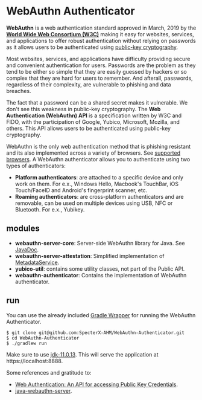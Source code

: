 # WebAuthn Authenticator 
**WebAuthn** is a web authentication standard approved in March, 2019 by the **[World Wide Web Consortium (W3C)](https://www.w3.org/Consortium/)** making it easy for websites, services, and applications to offer robust 
authentication without relying on passwords as it allows users to be authenticated using [public-key cryptography](https://en.wikipedia.org/wiki/Public-key_cryptography). 

Most websites, services, and applications have difficulty providing secure and convenient authentication for users. 
Passwords are the problem as they tend to be either so simple that they are easily guessed by hackers or so complex 
that they are hard for users to remember. And afterall, passwords, regardless of their complexity, are vulnerable to 
phishing and data breaches.  

The fact that a password can be a shared secret makes it vulnerable. We don't see this weakness in public-key 
cryptography. The **Web Authentication (WebAuthn) API** is a specification written by W3C and FIDO, with the 
participation of Google, Yubico, Microsoft, Mozilla, and others. This API allows users to be authenticated using 
public-key cryptography. 

WebAuthn is the only web authentication method that is phishing resistant and its also implemented across a variety 
of browsers. See [supported browsers](https://caniuse.com/?search=webauthn). A WebAuthn authenticator allows you to 
authenticate using two types of authenticators: 
- **Platform authenticators**: are attached to a specific device and only work on them. For e.x., Windows Hello, 
  Macbook's TouchBar, iOS Touch/FaceID and Android's fingerprint scanner, etc. 
- **Roaming authenticators**: are cross-platform authenticators and are removable, can be used on multiple devices 
  using USB, NFC or Bluetooth. For e.x., Yubikey.

## modules
- **webauthn-server-core**: Server-side WebAuthn library for Java. See [JavaDoc](https://developers.yubico.com/java-webauthn-server/JavaDoc/webauthn-server-core-minimal/latest/com/yubico/webauthn/package-summary.html).
- **webauthn-server-attestation**: Simplified implementation of [MetadataService](https://developers.yubico.com/java-webauthn-server/JavaDoc/webauthn-server-core-minimal/latest/com/yubico/webauthn/attestation/MetadataService.html).  
- **yubico-util**: contains some utility classes, not part of the Public API.  
- **webauthn-authenticator**: Contains the implementation of WebAuthn authenticator. 

## run  
You can use the already included [Gradle Wrapper](https://docs.gradle.org/current/userguide/gradle_wrapper.html) for 
running the WebAuthn Authenticator.  
```  
$ git clone git@github.com:SpecterX-AHM/WebAuthn-Authenticator.git 
$ cd WebAuthn-Authenticator  
$ ./gradlew run  
```  

Make sure to use [jdk-11.0.13](https://www.oracle.com/java/technologies/downloads/#java11-windows).
This will serve the application at https://localhost:8888.  


Some references and gratitude to:  
- [Web Authentication:
  An API for accessing Public Key Credentials](https://www.w3.org/TR/webauthn/).
- [java-webauthn-server](https://github.com/java-webauthn-server).  


